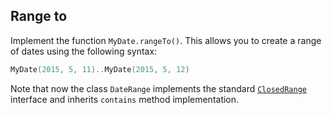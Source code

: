 ## Range to

Implement the function `MyDate.rangeTo()`. This allows
you to create a range of dates using the following syntax:

```kotlin
MyDate(2015, 5, 11)..MyDate(2015, 5, 12)
```

Note that now the class `DateRange` implements the standard
[`ClosedRange`][1] interface and inherits `contains` method implementation.

[1]: https://kotlinlang.org/api/latest/jvm/stdlib/kotlin.ranges/kotlin.-closed-range/index.html